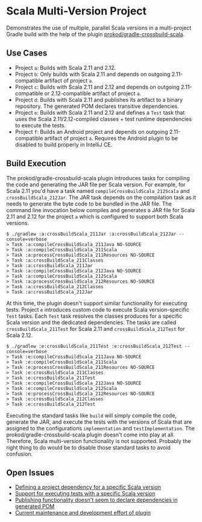 # Scala Multi-Version Project

Demonstrates the use of multiple, parallel Scala versions in a multi-project Gradle build with the help of the plugin [prokod/gradle-crossbuild-scala](https://github.com/prokod/gradle-crossbuild-scala).

## Use Cases

* Project `a`: Builds with Scala 2.11 and 2.12.
* Project `b`: Only builds with Scala 2.11 and depends on outgoing 2.11-compatible artifact of project `a`.
* Project `c`: Builds with Scala 2.11 and 2.12 and depends on outgoing 2.11-compatible or 2.12-compatible artifact of project `a`.
* Project `d`: Builds with Scala 2.11 and publishes its artifact to a binary repository. The generated POM declares transitive dependencies.
* Project `e`: Builds with Scala 2.11 and 2.12 and defines a `Test` task that uses the Scala 2.11/2.12-compiled classes + test runtime dependencies to execute the tests.
* Project `f`: Builds an Android project and depends on outgoing 2.11-compatible artifact of project `a`. Requires the Android plugin to be disabled to build properly in IntelliJ CE.

## Build Execution

The prokod/gradle-crossbuild-scala plugin introduces tasks for compiling the code and generating the JAR file per Scala version. For example, for Scala 2.11 you'd have a task named `compileCrossBuildScala_212Scala` and `crossBuildScala_212Jar`. The JAR task depends on the compilation task as it needs to generate the byte code to be bundled in the JAR file. The command line invocation below compiles and generates a JAR file for Scala 2.11 and 2.12 for the project `a` which is configured to support both Scala versions. 

```
$ ./gradlew :a:crossBuildScala_211Jar :a:crossBuildScala_212Jar --console=verbose
> Task :a:compileCrossBuildScala_211Java NO-SOURCE
> Task :a:compileCrossBuildScala_211Scala
> Task :a:processCrossBuildScala_211Resources NO-SOURCE
> Task :a:crossBuildScala_211Classes
> Task :a:crossBuildScala_211Jar
> Task :a:compileCrossBuildScala_212Java NO-SOURCE
> Task :a:compileCrossBuildScala_212Scala
> Task :a:processCrossBuildScala_212Resources NO-SOURCE
> Task :a:crossBuildScala_212Classes
> Task :a:crossBuildScala_212Jar
```

At this time, the plugin doesn't support similar functionality for executing tests. Project `e` introduces custom code to execute Scala version-specific `Test` tasks. Each `Test` task resolves the classes produces for a specific Scala version and the dedicated dependencies. The tasks are called `crossBuildScala_211Test` for Scala 2.11 and `crossBuildScala_212Test` for Scala 2.12.

```
$ ./gradlew :e:crossBuildScala_211Test :e:crossBuildScala_212Test --console=verbose
> Task :e:compileCrossBuildScala_211Java NO-SOURCE
> Task :e:compileCrossBuildScala_211Scala
> Task :e:processCrossBuildScala_211Resources NO-SOURCE
> Task :e:crossBuildScala_211Classes
> Task :e:crossBuildScala_211Test
> Task :e:compileCrossBuildScala_212Java NO-SOURCE
> Task :e:compileCrossBuildScala_212Scala
> Task :e:processCrossBuildScala_212Resources NO-SOURCE
> Task :e:crossBuildScala_212Classes
> Task :e:crossBuildScala_212Test
```

Executing the standard tasks like `build` will simply compile the code, generate the JAR, and execute the tests with the versions of Scala that are assigned to the configurations `implementation` and `testImplementation`. The prokod/gradle-crossbuild-scala plugin doesn't come into play at all. Therefore, Scala multi-version functionality is not supported. Probably the right thing to do would be to disable those standard tasks to avoid confusion.

## Open Issues

* [Defining a project dependency for a specific Scala version](https://github.com/prokod/gradle-crossbuild-scala/issues/101)
* [Support for executing tests with a specific Scala version](https://github.com/prokod/gradle-crossbuild-scala/issues/102)
* [Publishing functionality doesn't seem to declare dependencies in generated POM](https://github.com/prokod/gradle-crossbuild-scala/issues/103)
* [Current maintenance and development effort of plugin](https://github.com/prokod/gradle-crossbuild-scala/issues/104)
